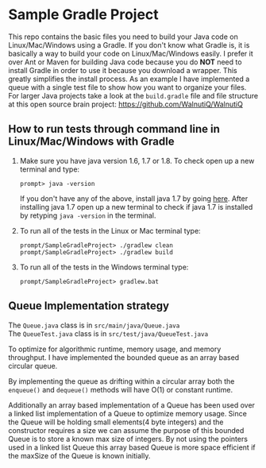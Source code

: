 # Sample Gradle Project

This repo contains the basic files you need to build your Java code on Linux/Mac/Windows
using a Gradle. If you don't know what Gradle is, it is basically a way to build your code 
on Linux/Mac/Windows easily. I prefer it over Ant or Maven for building Java code because 
you do <b>NOT</b> need to install Gradle in order to use it because you download a wrapper. 
This greatly simplifies the install process. As an example I have implemented a queue 
with a single test file to show how you want to organize your files. For larger Java projects 
take a look at the `build.gradle` file and file structure at this open source brain project: 
https://github.com/WalnutiQ/WalnutiQ

## How to run tests through command line in Linux/Mac/Windows with Gradle

1. Make sure you have java version 1.6, 1.7 or 1.8. To check open up a new terminal and type:
   ```  
   prompt> java -version
   ```  
   If you don't have any of the above, install java 1.7 by going [
   here](http://www.oracle.com/technetwork/java/javase/downloads/jdk7-downloads-1880260.html). 
   After installing java 1.7 open up a new terminal to check if java 1.7 is 
   installed by retyping `java -version` in the terminal.

2. To run all of the tests in the Linux or Mac terminal type: 
   ```
   prompt/SampleGradleProject> ./gradlew clean
   prompt/SampleGradleProject> ./gradlew build
   ```

3. To run all of the tests in the Windows terminal type:
   ```
   prompt/SampleGradleProject> gradlew.bat
   ```

## Queue Implementation strategy
The `Queue.java` class is in `src/main/java/Queue.java`  
The `QueueTest.java` class is in `src/test/java/QueueTest.java`

To optimize for algorithmic runtime, memory usage, and memory throughput. I
have implemented the bounded queue as an array based circular queue.  
  
By implementing the queue as drifting within a circular array both the 
`enqueue()` and `dequeue()` methods will have O(1) or constant runtime.

Additionally an array based implementation of a Queue has been used over a 
linked list implementation of a Queue to optimize memory usage. Since the Queue 
will be holding small elements(4 byte integers) and the constructor requires
a size we can assume the purpose of this bounded Queue is to store
a known max size of integers. By not using the pointers used in a linked list
Queue this array based Queue is more space efficient if the maxSize
of the Queue is known initially.
